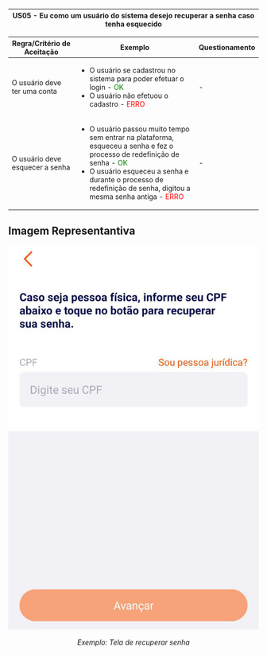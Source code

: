 <table>
    <thead>
        <tr>
            <th colspan="2" rowspan="2"> US05 - Eu como um usuário do sistema desejo recuperar a senha caso tenha esquecido</th>
        </tr>        
    </thead>
</table>

<table>
    <thead>
        <tr>
            <th>Regra/Critério de Aceitação</th>
            <th>Exemplo</th>
            <th>Questionamento</th>
        </tr>        
    </thead>
    <tbody>
        <tr>
            <td>O usuário deve ter uma conta</td>
            <td>
                <ul>
                    <li>O usuário se cadastrou no sistema para poder efetuar o login - <span style="color:green">OK</span></li>
                    <li>O usuário não efetuou o cadastro - <span style="color:red">ERRO</span></li>
                </ul>
            </td>
            <td> - </td>
        </tr>
        <tr>
            <td>O usuário deve esquecer a senha</td>
            <td>
                <ul>
                    <li>O usuário passou muito tempo sem entrar na plataforma, esqueceu a senha e fez o processo de redefinição de senha - <span style="color:green">OK</span></li>
                    <li>O usuário esqueceu a senha e durante o processo de redefinição de senha, digitou a mesma senha antiga - <span style="color:red">ERRO</span></li>
                </ul>
            </td>
            <td> - </td>
        </tr>
    </tbody>
</table>

## **Imagem Representantiva**

![US01](../../../img/senha.jpg)
<p align="center"><i>Exemplo: Tela de recuperar senha</i></p>